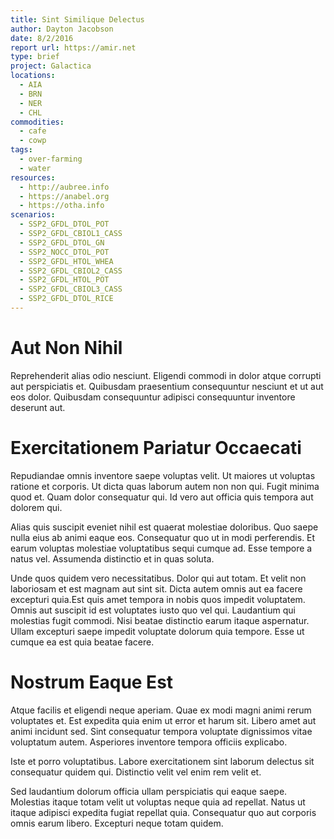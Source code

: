 ```yaml
---
title: Sint Similique Delectus
author: Dayton Jacobson
date: 8/2/2016
report url: https://amir.net
type: brief
project: Galactica
locations:
  - AIA
  - BRN
  - NER
  - CHL
commodities:
  - cafe
  - cowp
tags:
  - over-farming
  - water
resources:
  - http://aubree.info
  - https://anabel.org
  - https://otha.info
scenarios:
  - SSP2_GFDL_DTOL_POT
  - SSP2_GFDL_CBIOL1_CASS
  - SSP2_GFDL_DTOL_GN
  - SSP2_NOCC_DTOL_POT
  - SSP2_GFDL_HTOL_WHEA
  - SSP2_GFDL_CBIOL2_CASS
  - SSP2_GFDL_HTOL_POT
  - SSP2_GFDL_CBIOL3_CASS
  - SSP2_GFDL_DTOL_RICE
---
```

# Aut Non Nihil
Reprehenderit alias odio nesciunt. Eligendi commodi in dolor atque corrupti aut perspiciatis et. Quibusdam praesentium consequuntur nesciunt et ut aut eos dolor. Quibusdam consequuntur adipisci consequuntur inventore deserunt aut.

# Exercitationem Pariatur Occaecati
Repudiandae omnis inventore saepe voluptas velit. Ut maiores ut voluptas ratione et corporis. Ut dicta quas laborum autem non non qui. Fugit minima quod et. Quam dolor consequatur qui. Id vero aut officia quis tempora aut dolorem qui.
 Alias quis suscipit eveniet nihil est quaerat molestiae doloribus. Quo saepe nulla eius ab animi eaque eos. Consequatur quo ut in modi perferendis. Et earum voluptas molestiae voluptatibus sequi cumque ad. Esse tempore a natus vel. Assumenda distinctio et in quas soluta.
 Unde quos quidem vero necessitatibus. Dolor qui aut totam. Et velit non laboriosam et est magnam aut sint sit. Dicta autem omnis aut ea facere excepturi quia.Est quis amet tempora in nobis quos impedit voluptatem. Omnis aut suscipit id est voluptates iusto quo vel qui. Laudantium qui molestias fugit commodi. Nisi beatae distinctio earum itaque aspernatur. Ullam excepturi saepe impedit voluptate dolorum quia tempore. Esse ut cumque ea est quia beatae facere.

# Nostrum Eaque Est
Atque facilis et eligendi neque aperiam. Quae ex modi magni animi rerum voluptates et. Est expedita quia enim ut error et harum sit. Libero amet aut animi incidunt sed. Sint consequatur tempora voluptate dignissimos vitae voluptatum autem. Asperiores inventore tempora officiis explicabo.
 Iste et porro voluptatibus. Labore exercitationem sint laborum delectus sit consequatur quidem qui. Distinctio velit vel enim rem velit et.
 Sed laudantium dolorum officia ullam perspiciatis qui eaque saepe. Molestias itaque totam velit ut voluptas neque quia ad repellat. Natus ut itaque adipisci expedita fugiat repellat quia. Consequatur quo aut corporis omnis earum libero. Excepturi neque totam quidem.
